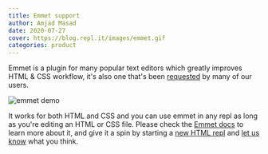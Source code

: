 ```yaml
---
title: Emmet support
author: Amjad Masad
date: 2020-07-27
cover: https://blog.repl.it/images/emmet.gif
categories: product
---
```


Emmet is a plugin for many popular text editors which greatly improves HTML & CSS workflow, it's also one that's been [requested](https://repl.it/feedback/p/add-emmet-support) by many of our users.

![emmet demo](https://blog.repl.it/images/emmet.gif)

It works for both HTML and CSS and you can use emmet in any repl as long as you're editing an HTML or CSS file. Please check the [Emmet docs](https://docs.emmet.io/) to learn more about it, and give it a spin by starting a [new HTML repl](https://repl.it/language/html) and [let us know](https://repl.it/feedback) what you think. 